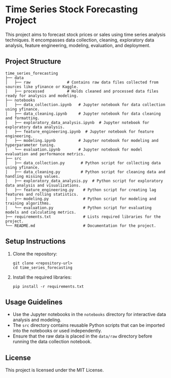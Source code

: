 # Time Series Stock Forecasting Project

This project aims to forecast stock prices or sales using time series analysis techniques. It encompasses data collection, cleaning, exploratory data analysis, feature engineering, modeling, evaluation, and deployment.

## Project Structure

```
time_series_forecasting
├── data
│   ├── raw                # Contains raw data files collected from sources like yfinance or Kaggle.
│   ├── processed          # Holds cleaned and processed data files ready for analysis and modeling.
├── notebooks
│   ├── data_collection.ipynb   # Jupyter notebook for data collection using yfinance.
│   ├── data_cleaning.ipynb     # Jupyter notebook for data cleaning and formatting.
│   ├── exploratory_data_analysis.ipynb  # Jupyter notebook for exploratory data analysis.
│   ├── feature_engineering.ipynb  # Jupyter notebook for feature engineering.
│   ├── modeling.ipynb          # Jupyter notebook for modeling and hyperparameter tuning.
│   └── evaluation.ipynb        # Jupyter notebook for model evaluation and performance metrics.
├── src
│   ├── data_collection.py       # Python script for collecting data using yfinance.
│   ├── data_cleaning.py         # Python script for cleaning data and handling missing values.
│   ├── exploratory_data_analysis.py  # Python script for exploratory data analysis and visualizations.
│   ├── feature_engineering.py    # Python script for creating lag features and rolling statistics.
│   ├── modeling.py               # Python script for modeling and training algorithms.
│   └── evaluation.py             # Python script for evaluating models and calculating metrics.
├── requirements.txt              # Lists required libraries for the project.
└── README.md                     # Documentation for the project.
```

## Setup Instructions

1. Clone the repository:
   ```
   git clone <repository-url>
   cd time_series_forecasting
   ```

2. Install the required libraries:
   ```
   pip install -r requirements.txt
   ```

## Usage Guidelines

- Use the Jupyter notebooks in the `notebooks` directory for interactive data analysis and modeling.
- The `src` directory contains reusable Python scripts that can be imported into the notebooks or used independently.
- Ensure that the raw data is placed in the `data/raw` directory before running the data collection notebook.

## License

This project is licensed under the MIT License.